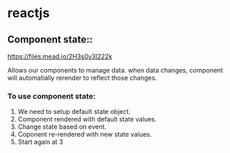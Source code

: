 # reactjs

## Component state::

https://files.mead.io/2H3s0y3I222k

Allows our components to manage data. when data changes, component will automatially rerender to reflect those changes.

### To use component state:

1. We need to setup default state object.
2. Component rendered with default state values.
3. Change state based on event.
4. Coponent re-rendered with new state values.
5. Start again at 3
